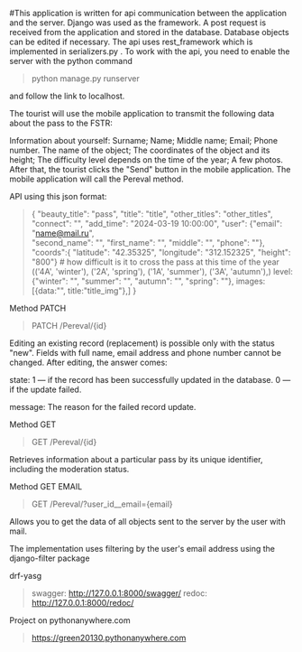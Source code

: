 #This application is written for api communication between the application and the server. Django was used as the framework. A post request is received from the application and stored in the database. Database objects can be edited if necessary. The api uses rest_framework which is implemented in serializers.py . To work with the api, you need to enable the server with the python command

>python manage.py runserver

and follow the link to localhost.

The tourist will use the mobile application to transmit the following data about the pass to the FSTR:

Information about yourself: Surname; Name; Middle name; Email; Phone number. The name of the object; The coordinates of the object and its height; The difficulty level depends on the time of the year; A few photos. After that, the tourist clicks the "Send" button in the mobile application. The mobile application will call the Pereval method.

API using this json format:

>{
  "beauty_title": "pass",
  "title": "title",
  "other_titles": "other_titles",
  "connect": "", 
  "add_time": "2024-03-19 10:00:00",
  "user": {"email": "name@mail.ru", 		
        "second_name": "",
		 "first_name": "",
		 "middle": "",
        "phone": ""}, 
   "coords":{
  "latitude": "42.35325",
  "longitude": "312.152325",
  "height": "800"}
    # how difficult is it to cross the pass at this time of the year (('4A', 'winter'), ('2A', 'spring'), ('1A', 'summer'), ('3A', 'autumn'),)
  level:{"winter": "", 
  "summer": "",
  "autumn": "",
  "spring": ""},
   images: [{data:"<img>", title:"title_img"},]
}

Method PATCH

>PATCH /Pereval/{id}

Editing an existing record (replacement) is possible only with the status "new". Fields with full name, email address and phone number cannot be changed. After editing, the answer comes:

state: 1 — if the record has been successfully updated in the database. 0 — if the update failed.

message: The reason for the failed record update.

Method GET

>GET /Pereval/{id}

Retrieves information about a particular pass by its unique identifier, including the moderation status.

Method GET EMAIL

>GET /Pereval/?user_id__email={email}

Allows you to get the data of all objects sent to the server by the user with mail.

The implementation uses filtering by the user's email address using the django-filter package

drf-yasg

>swagger: http://127.0.0.1:8000/swagger/
>redoc: http://127.0.0.1:8000/redoc/

Project on pythonanywhere.com

>https://green20130.pythonanywhere.com
